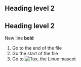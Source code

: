 ## Heading level 2

## Heading level 2

New line
**bold**

1. Go to the end of the file
2. Go the start of the file
3. Go to
   ![Tux, the Linux mascot](1.jpg)
